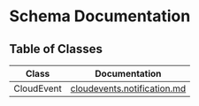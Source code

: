 # Schema Documentation

## Table of Classes

| Class | Documentation |
|-------|--------------|
| CloudEvent | [cloudevents.notification.md](cloudevents.notification.md) |
